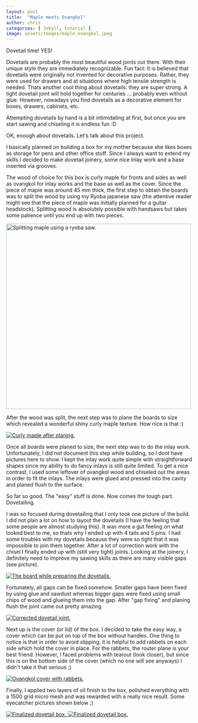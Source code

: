 ```yaml
---
layout: post
title:  "Maple meets Ovangkol"
author: chris
categories: [ Jekyll, tutorial ]
image: assets/images/maple_ovangkol.jpeg
---
```



<div class="row justify-content-between">
<div class="col-md-8 pr-5">

Dovetail time! YES! 

Dovetails are probably the most beautiful wood joints out there. With their unique style they are immediately recognizable. Fun fact: It is believed that dovetails were originally not invented for decorative purposes. Rather, they were used for drawers and at situations where high tensile strength is needed. Thats another cool thing about dovetails: they are super strong. A tight dovetail joint will hold together for centuries ... probably even without glue. However, nowadays you find dovetails as a decorative element for boxes, drawers, cabinets, etc.

Attempting dovetails by hand is a bit intimidating at first, but once you are start sawing and chiseling it is endless fun :D 

OK, enough about dovetails. Let's talk about this project.

I basically planned on building a box for my mother because she likes boxes as storage for pens and other office stuff. Since I always want to extend my skills I decided to make dovetail joinery, some nice inlay work and a base inserted via grooves. 


The wood of choice for this box is curly maple for fronts and sides as well as ovangkol for inlay works and the base as well as the cover. Since the piece of maple was around 45 mm thick, the first step to obtain the boards was to split the wood by using my Ryoba japanese saw (the attentive reader might see that the piece of maple was initially planned for a guitar headstock). Splitting wood is absolutely possible with handsaws but takes some patience until you end up with two pieces.


<a href="//chrschoeffmann.github.io/assets/images/prj1_11.jpg" data-lightbox="prj1_11"     data-title="Splitting maple using a ryoba saw.">
    <img src="//chrschoeffmann.github.io/assets/images/prj1_11.jpg" width="500" title="Splitting maple using a ryoba saw.">
</a>


After the wood was split, the next step was to plane the boards to size which revealed a wonderful shiny curly maple texture. How nice is that :)

<a href="//chrschoeffmann.github.io/assets/images/prj1_3.jpg" data-lightbox="prj1_3" data-title="Curly maple after planing.">
  <img src="//chrschoeffmann.github.io/assets/images/prj1_3.jpg" title="Curly maple after planing.">
</a>

Once all boards were planed to size, the next step was to do the inlay work. Unfortunately, I did not document this step while building, so I dont have pictures here to show. I kept the inlay work quite simple with straightforward shapes since my ability to do fancy inlays is still quite limited. To get a nice contrast, I used some leftover of ovangkol wood and chiseled out the areas in order to fit the inlays. The inlays were glued and pressed into the cavity and planed flush to the surface.

So far so good. The "easy" stuff is done. Now comes the tough part. Dovetailing. 

I was so focused during dovetailing that I only took one picture of the build. I did not plan a lot on how to layout the dovetails (I have the feeling that some people are almost studying this). It was more a gut feeling on what looked best to me, so thats why I ended up with 4 tails and 5 pins. I had some troubles with my dovetails because they were so tight that it was impossible to join them together. After a lot of correction work with the chisel I finally ended up with (still very tight) joints. Looking at the joinery, I definitely need to improve my sawing skills as there are many visible gaps (see picture). 

<a href="//chrschoeffmann.github.io/assets/images/prj1_14.png" data-lightbox="prj1_14" data-title="The board while preparing the dovetails.">
  <img src="//chrschoeffmann.github.io/assets/images/prj1_14.png" title="The board while preparing the dovetails.">
</a>

Fortunately, all gaps can be fixed somehow. Smaller gaps have been fixed by using glue and sawdust whereas bigger gaps were fixed using small chips of wood and glueing them into the gap. After "gap fixing" and planing flush the joint came out pretty amazing

<a href="//chrschoeffmann.github.io/assets/images/prj1_9.jpg" data-lightbox="prj1_9" data-title="Corrected dovetail joint.">
  <img src="//chrschoeffmann.github.io/assets/images/prj1_9.jpg" title="Corrected dovetail joint.">
</a>

Next up is the cover (or lid) of the box. I decided to take the easy way, a cover which can be put on top of the box without handles. One thing to notice is that in order to avoid slipping, it is helpful to add rabbets on each side which hold the cover in place. For the rabbets, the router plane is your best friend. However, I faced problems with tearout (look closer), but since this is on the bottom side of the cover (which no one will see anyways) I didn't take it that serious ;) 

<a href="//chrschoeffmann.github.io/assets/images/prj1_15.jpg" data-lightbox="prj1_15" data-title="Ovangkol cover with rabbets.">
  <img src="//chrschoeffmann.github.io/assets/images/prj1_15.jpg" title="Ovangkol cover with rabbets.">
</a>


Finally, I applied two layers of oil finish to the box, polished everything with a 1500 grid micro mesh and was rewarded with a really nice result. Some eyecatcher pictures shown below ;)

<a href="//chrschoeffmann.github.io/assets/images/image0.jpeg" data-lightbox="image0" data-title="Finalized dovetail box.">
  <img src="//chrschoeffmann.github.io/assets/images/image0.jpeg" title="Finalized dovetail box.">
</a>

<a href="//chrschoeffmann.github.io/assets/images/prj1_final.jpg" data-lightbox="image0" data-title="Finalized dovetail box.">
  <img src="//chrschoeffmann.github.io/assets/images/prj1_final.jpg" title="Finalized dovetail box.">
</a>
